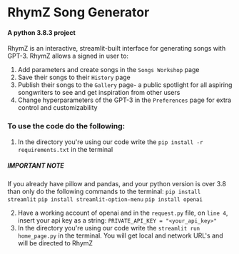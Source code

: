 # RhymZ Song Generator
#### A python 3.8.3 project
RhymZ is an interactive, streamlit-built interface for generating songs with GPT-3.
RhymZ allows a signed in user to:
1. Add parameters and create songs in the `Songs Workshop` page
2. Save their songs to their `History` page
3. Publish their songs to the `Gallery` page- a public spotlight for all aspiring songwriters to see and get inspiration from other users
4. Change hyperparameters of the GPT-3 in the `Preferences` page for extra control and customizability
### To use the code do the following:
1. In the directory you're using our code write the `pip install -r requirements.txt` in the terminal
##### IMPORTANT NOTE
If you already have pillow and pandas, and your python version is over 3.8 than only do the following commands to the terminal:
`pip install streamlit`
`pip install streamlit-option-menu`
`pip install openai`


2. Have a working account of openai and in the `request.py` file, on `line 4`, insert your api key as a string:
`PRIVATE_API_KEY = "<your_api_key>"`
3. In the directory you're using our code write the `streamlit run home_page.py` in the terminal. You will get local and network URL's and will be directed to RhymZ


